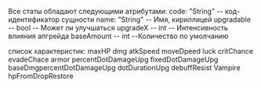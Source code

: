 Все статы обладают следующими атрибутами:
code: "String" -- код-идентификатор сущности
name: "String" -- Имя, кириллицей
upgradable -- bool -- Может ли улучшаться
upgradeX -- int -- Интенсивность влияния апгрейда
baseAmount -- int --Количество по умолчанию


список характеристик:
maxHP
dmg
atkSpeed
moveDpeed
luck
critChance
evadeChace
armor
percentDotDamageUpg
fixedDotDamageUpg
baseDmgpercentDotDamageUpg
dotDurationUpg
debuffResist
Vampire
hpFromDropRestore


